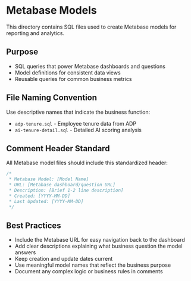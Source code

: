 # Metabase Models

This directory contains SQL files used to create Metabase models for reporting and analytics.

## Purpose

- SQL queries that power Metabase dashboards and questions
- Model definitions for consistent data views
- Reusable queries for common business metrics

## File Naming Convention

Use descriptive names that indicate the business function:
- `adp-tenure.sql` - Employee tenure data from ADP
- `ai-tenure-detail.sql` - Detailed AI scoring analysis

## Comment Header Standard

All Metabase model files should include this standardized header:

```sql
/*
 * Metabase Model: [Model Name]
 * URL: [Metabase dashboard/question URL]
 * Description: [Brief 1-2 line description]
 * Created: [YYYY-MM-DD]
 * Last Updated: [YYYY-MM-DD]
 */
```

## Best Practices

- Include the Metabase URL for easy navigation back to the dashboard
- Add clear descriptions explaining what business question the model answers
- Keep creation and update dates current
- Use meaningful model names that reflect the business purpose
- Document any complex logic or business rules in comments
